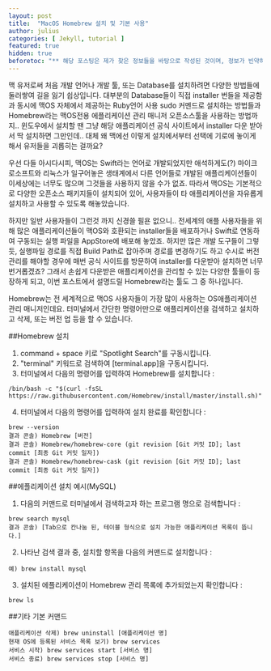 ```yaml
---
layout: post
title:  "MacOS Homebrew 설치 및 기본 사용"
author: julius
categories: [ Jekyll, tutorial ]
featured: true
hidden: true
beforetoc: "** 해당 포스팅은 제가 찾은 정보들을 바탕으로 작성된 것이며, 정보가 빈약하거나 오류가 있을 수 있습니다. 댓글로 지적 & 수정요청 해주시면 너무나 감사하겠습니다!"
---
```

맥 유저로써 처음 개발 언어나 개발 툴, 또는 Database를 설치하려면 다양한 방법들에 둘러쌓여 길을 잃기 쉽상입니다.
대부분의 Database들이 직접 installer 번들을 제공함과 동시에
맥OS 자체에서 제공하는 Ruby언어 사용 sudo 커멘드로 설치하는 방법들과
Homebrew라는 맥OS전용 에플리케이션 관리 매니저 오픈소스툴을 사용하는 방법까지..
윈도우에서 설치할 땐 그냥 해당 애플리케이션 공식 사이트에서 installer 다운 받아서
딱 설치하면 그만인데.. 대체 왜 맥에선 이렇게 설치에서부터 선택에 기로에 놓이게 해서
유저들을 괴롭히는 걸까요?

우선 다들 아시다시피, 맥OS는 Swift라는 언어로 개발되었지만
애석하게도(?) 마이크로소프트와 리눅스가 일구어놓은 생태계에서 다른 언어들로 개발된 애플리케이션들이
이세상에는 너무도 많으며 그것들을 사용하지 않을 수가 없죠.
따라서 맥OS는 기본적으로 다양한 오픈소스 패키지들이 설치되어 있어, 사용자들이 타 애플리케이션을
자유롭게 설치하고 사용할 수 있도록 해놓았습니다.

하지만 일반 사용자들이 그런것 까지 신경쓸 필욘 없으니.. 전세계의 애플 사용자들을 위해
많은 애플리케이션들이 맥OS와 호환되는 installer들을 배포하거나 Swift로 연동하여 구동되는
실행 파일을 AppStore에 배포해 놓았죠.
하지만 많은 개발 도구들이 그렇듯, 실행파일 경로를 직접 Build Path로 잡아주며 경로를 변경하기도 하고
수시로 버전 관리를 해야할 경우에 매번 공식 사이트를 방문하여 installer를 다운받아 설치하면
너무 번거롭겠죠? 그래서 손쉽게 다운받은 애플리케이션을 관리할 수 있는 다양한 툴들이 등장하게 되고,
이번 포스트에서 설명드릴 Homebrew라는 툴도 그 중 하나입니다.

Homebrew는 전 세계적으로 맥OS 사용자들이 가장 많이 사용하는 OS애플리케이션 관리 매니저인데요.
터미널에서 간단한 명령어만으로 애플리케이션을 검색하고 설치하고 삭제, 또는 버전 업 등을 할 수 있습니다.

##Homebrew 설치
1. command + space 키로 "Spotlight Search"를 구동시킵니다.
2. "terminal" 키워드로 검색하여 [terminal.app]을 구동시킵니다.
3. 터미널에서 다음의 명령어를 입력하여 Homebrew를 설치합니다 :
```
/bin/bash -c "$(curl -fsSL https://raw.githubusercontent.com/Homebrew/install/master/install.sh)"
```
4. 터미널에서 다음의 명령어를 입력하여 설치 완료를 확인합니다 :
```
brew --version
결과 콘솔) Homebrew [버전]
결과 콘솔) Homebrew/homebrew-core (git revision [Git 커밋 ID]; last commit [최종 Git 커밋 일자])
결과 콘솔) Homebrew/homebrew-cask (git revision [Git 커밋 ID]; last commit [최종 Git 커밋 일자])
```

##에플리케이션 설치 예시(MySQL)
1. 다음의 커맨드로 터미널에서 검색하고자 하는 프로그램 명으로 검색합니다 :
```
brew search mysql
결과 콘솔) [Tab으로 칸나눔 된, 테이블 형식으로 설치 가능한 애플리케이션 목록이 뜹니다.]
```
2. 나타난 검색 결과 중, 설치할 항목을 다음의 커맨드로 설치합니다 :
```
예) brew install mysql
```
3. 설치된 에플리케이션이 Homebrew 관리 목록에 추가되었는지 확인합니다 :
```
brew ls
```

##기타 기본 커맨드
```
애플리케이션 삭제) brew uninstall [애플리케이션 명]
현재 OS에 등록된 서비스 목록 보기) brew services
서비스 시작) brew services start [서비스 명]
서비스 종료) brew services stop [서비스 명]
```
